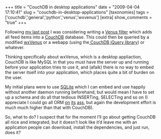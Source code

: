 +++
title = "CouchDB in desktop applications"
date = "2009-04-04 17:10:41"
slug = "couchdb-in-desktop-applications"
[taxonomies]
tags = ['couchdb','general','python','venus','wxvenus']
[extra]
show_comments = "true"
+++

Following [my last post](http://philwilson.org/blog/2009/03/storing-feedparser-objects-in-couchdb "http://philwilson.org/blog/2009/03/storing-feedparser-objects-in-couchdb") I was considering writing a [Venus filter](http://intertwingly.net/code/venus/docs/filters.html "http://intertwingly.net/code/venus/docs/filters.html") which adds all feed items into a [CouchDB](http://couchdb.apache.org/ "http://couchdb.apache.org/") database. This could then be queried by a modified [wxVenus](http://philwilson.org/code/wxvenus/ "http://philwilson.org/code/wxvenus/") or a webapp (using the[ CouchDB jQuery library](http://plugins.jquery.com/project/jqcouch "http://plugins.jquery.com/project/jqcouch")) or whatever.

Thinking specifically about wxVenus, which is a desktop appliaction, CouchDB is like MySQL in that you must have the server up and running before your application tries to use it, and (afaik) there is no way to embed the server itself into your application, which places quite a bit of burden on the user.

My initial plans were to use [SQLite](http://www.sqlite.org/) which I can embed and use happily without another daemon running beforehand, but would mean I have to set up a schema and do all that tedious INSERTing, SELECTing and so on (I appreciate I could go all ORM [on](https://storm.canonical.com/ "Storm ORM (https://storm.canonical.com/)") [its](http://www.sqlalchemy.org/ "SQLAlchemy ORM (http://www.sqlalchemy.org/)") [ass](http://www.aminus.net/dejavu "Dejavu ORM (http://www.aminus.net/dejavu)"), but again the development effort is much much higher than that with CouchDB).

So, what to do? I suspect that for the moment I’ll go about getting CouchDB all nice and integrated, but it doesn’t look like it’d leave me with an application people can download, install the dependencies, and just run, does it?
